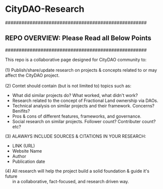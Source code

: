 # CityDAO-Research

####################################################
## REPO OVERVIEW: Please Read all Below Points
####################################################

This repo is a collaborative page designed for CityDAO community to: 
<br /><br />
(1) Publish/share/update research on projects &amp; concepts related to or may affect the CityDAO project. 
<br /><br />
(2) Contet should contain (but is not limited to) topics such as:
  <ul>
    <li>What did similar projects do? What worked, what didn't work?</li>
    <li>Research related to the concept of Fractional Land ownership via DAOs.</li>
    <li>Technical analysis on similar projects and their framework. Concerns? Benifits?</li>
    <li>Pros &amp; cons of different features, frameworks, and governance.</li>
    <li>Social research on similar projects. Follower count? Contributer count? etc?</li>
  </ul>

(3) ALAWAYS INCLUDE SOURCES &amp; CITATIONS IN YOUR RESEARCH:
  <ul>
    <li>LINK (URL)</li>
    <li>Website Name</li>
    <li>Author</li>
    <li>Publication date</li>
  </ul>

(4) All research will help the project build a solid foundation &amp; guide it's future
    <br />&nbsp;&nbsp;&nbsp;&nbsp;&nbsp; in a collaborative, fact-focused, and research driven way.
      


